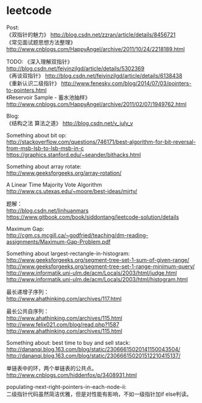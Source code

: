 leetcode
========
Post:  
《双指针的魅力》 http://blog.csdn.net/zzran/article/details/8456721  
《常见面试题思想方法整理》 http://www.cnblogs.com/HappyAngel/archive/2011/10/24/2218189.html  

TODO:
《深入理解双指针》 http://blog.csdn.net/feiyinzilgd/article/details/5302369  
《再谈双指针》 http://blog.csdn.net/feiyinzilgd/article/details/6138438  
《重新认识二级指针》 http://www.fenesky.com/blog/2014/07/03/pointers-to-pointers.html  
《Reservoir Sample - 蓄水池抽样》 http://www.cnblogs.com/HappyAngel/archive/2011/02/07/1949762.html  

Blog:  
《结构之法 算法之道》 http://blog.csdn.net/v_july_v  

Something about bit op:  
http://stackoverflow.com/questions/746171/best-algorithm-for-bit-reversal-from-msb-lsb-to-lsb-msb-in-c  
https://graphics.stanford.edu/~seander/bithacks.html  

Something about array rotate:  
http://www.geeksforgeeks.org/array-rotation/  

A Linear Time Majority Vote Algorithm  
http://www.cs.utexas.edu/~moore/best-ideas/mjrty/  


题解：  
http://blog.csdn.net/linhuanmars  
https://www.gitbook.com/book/siddontang/leetcode-solution/details  


Maximum Gap:  
http://cgm.cs.mcgill.ca/~godfried/teaching/dm-reading-assignments/Maximum-Gap-Problem.pdf  
  
Something about largest-rectangle-in-histogram:  
http://www.geeksforgeeks.org/segment-tree-set-1-sum-of-given-range/  
http://www.geeksforgeeks.org/segment-tree-set-1-range-minimum-query/  
http://www.informatik.uni-ulm.de/acm/Locals/2003/html/judge.html  
http://www.informatik.uni-ulm.de/acm/Locals/2003/html/histogram.html


最长递增子序列：  
http://www.ahathinking.com/archives/117.html  


最长公共自序列：  
http://www.ahathinking.com/archives/115.html  
http://www.felix021.com/blog/read.php?1587  
http://www.ahathinking.com/archives/115.html  


Something about: best time to buy and sell stack:  
http://dananqi.blog.163.com/blog/static/23066615020141150043504/  
http://dananqi.blog.163.com/blog/static/230666150201512210415137/


单链表中的环，两个单链表的公共点。  
http://www.cnblogs.com/hiddenfox/p/3408931.html  


populating-next-right-pointers-in-each-node-ii:  
二级指针代码虽然简洁优雅，但是对性能有影响，不如一级指针加if else判读。  

